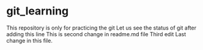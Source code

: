 # git_learning
  This repository is only for practicing the git
  Let us see the status of git after adding this line
  This is second change in readme.md file
  Third edit
  Last change in this file.

